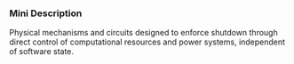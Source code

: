 ### Mini Description

Physical mechanisms and circuits designed to enforce shutdown through direct control of computational resources and power systems, independent of software state.
